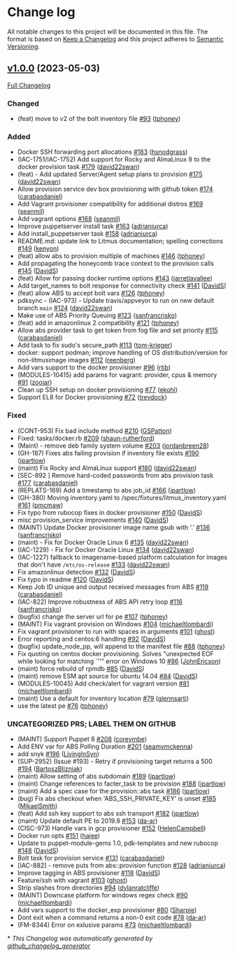 # Change log

All notable changes to this project will be documented in this file. The format is based on [Keep a Changelog](http://keepachangelog.com/en/1.0.0/) and this project adheres to [Semantic Versioning](http://semver.org).

## [v1.0.0](https://github.com/puppetlabs/provision/tree/v1.0.0) (2023-05-03)

[Full Changelog](https://github.com/puppetlabs/provision/compare/254ad83d7bea85d163c3a6399dc86025af733cd3...v1.0.0)

### Changed

- \(feat\) move to v2 of the bolt inventory file [\#93](https://github.com/puppetlabs/provision/pull/93) ([tphoney](https://github.com/tphoney))

### Added

- Docker SSH forwarding port allocations [\#183](https://github.com/puppetlabs/provision/pull/183) ([hsnodgrass](https://github.com/hsnodgrass))
- \(IAC-1751/IAC-1752\) Add support for Rocky and AlmaLinux 8 to the docker provision task [\#179](https://github.com/puppetlabs/provision/pull/179) ([david22swan](https://github.com/david22swan))
- \(feat\) - Add updated Server/Agent setup plans to provision [\#175](https://github.com/puppetlabs/provision/pull/175) ([david22swan](https://github.com/david22swan))
- Allow provision service dev box provisioning with github token [\#174](https://github.com/puppetlabs/provision/pull/174) ([carabasdaniel](https://github.com/carabasdaniel))
- Add Vagrant provisioner compatibility for additional distros [\#169](https://github.com/puppetlabs/provision/pull/169) ([seanmil](https://github.com/seanmil))
- Add vagrant options [\#168](https://github.com/puppetlabs/provision/pull/168) ([seanmil](https://github.com/seanmil))
- Improve puppetserver install task [\#163](https://github.com/puppetlabs/provision/pull/163) ([adrianiurca](https://github.com/adrianiurca))
- Add install\_puppetserver task [\#158](https://github.com/puppetlabs/provision/pull/158) ([adrianiurca](https://github.com/adrianiurca))
- README.md: update link to Litmus documentation; spelling corrections [\#149](https://github.com/puppetlabs/provision/pull/149) ([kenyon](https://github.com/kenyon))
- \(feat\) allow abs to provision multiple of machines [\#146](https://github.com/puppetlabs/provision/pull/146) ([tphoney](https://github.com/tphoney))
- Add propagating the honeycomb trace context to the provision calls [\#145](https://github.com/puppetlabs/provision/pull/145) ([DavidS](https://github.com/DavidS))
- \(feat\) Allow for passing docker runtime options [\#143](https://github.com/puppetlabs/provision/pull/143) ([jarretlavallee](https://github.com/jarretlavallee))
- Add target\_names to bolt response for connectivity check [\#141](https://github.com/puppetlabs/provision/pull/141) ([DavidS](https://github.com/DavidS))
- \(feat\) allow ABS to accept bolt vars [\#126](https://github.com/puppetlabs/provision/pull/126) ([tphoney](https://github.com/tphoney))
- pdksync - \(IAC-973\) - Update travis/appveyor to run on new default branch `main` [\#124](https://github.com/puppetlabs/provision/pull/124) ([david22swan](https://github.com/david22swan))
- Make use of ABS Priority Queuing [\#123](https://github.com/puppetlabs/provision/pull/123) ([sanfrancrisko](https://github.com/sanfrancrisko))
- \(feat\) add in amazonlinux 2 compatibility [\#121](https://github.com/puppetlabs/provision/pull/121) ([tphoney](https://github.com/tphoney))
- Allow abs provider task to get token from fog file and set priority [\#115](https://github.com/puppetlabs/provision/pull/115) ([carabasdaniel](https://github.com/carabasdaniel))
- Add task to fix sudo's secure\_path [\#113](https://github.com/puppetlabs/provision/pull/113) ([tom-krieger](https://github.com/tom-krieger))
- docker: support podman; improve handling of OS distribution/version for non-litmusimage images [\#112](https://github.com/puppetlabs/provision/pull/112) ([reenberg](https://github.com/reenberg))
- Add vars support to the docker provisioner [\#96](https://github.com/puppetlabs/provision/pull/96) ([rtib](https://github.com/rtib))
- \(MODULES-10415\) add params for vagrant: provider, cpus & memory [\#91](https://github.com/puppetlabs/provision/pull/91) ([zoojar](https://github.com/zoojar))
- Clean up SSH setup on docker provisioning [\#77](https://github.com/puppetlabs/provision/pull/77) ([ekohl](https://github.com/ekohl))
- Support EL8 for Docker provisioning [\#72](https://github.com/puppetlabs/provision/pull/72) ([treydock](https://github.com/treydock))

### Fixed

- \(CONT-953\) Fix bad include method [\#210](https://github.com/puppetlabs/provision/pull/210) ([GSPatton](https://github.com/GSPatton))
- Fixed: tasks/docker.rb [\#209](https://github.com/puppetlabs/provision/pull/209) ([shaun-rutherford](https://github.com/shaun-rutherford))
- \(Maint\) - remove deb family system volume [\#203](https://github.com/puppetlabs/provision/pull/203) ([jordanbreen28](https://github.com/jordanbreen28))
- \(GH-187\) Fixes abs failing provision if inventory file exists [\#190](https://github.com/puppetlabs/provision/pull/190) ([jpartlow](https://github.com/jpartlow))
- \(maint\) Fix Rocky and AlmaLinux support [\#180](https://github.com/puppetlabs/provision/pull/180) ([david22swan](https://github.com/david22swan))
- \[SEC-892 \] Remove hard-coded passwords from abs provision task [\#177](https://github.com/puppetlabs/provision/pull/177) ([carabasdaniel](https://github.com/carabasdaniel))
- \(REPLATS-169\) Add a timestamp to abs job\_id [\#166](https://github.com/puppetlabs/provision/pull/166) ([jpartlow](https://github.com/jpartlow))
- \(GH-380\) Moving inventory.yaml to /spec/fixtures/litmus\_inventory.yaml [\#161](https://github.com/puppetlabs/provision/pull/161) ([pmcmaw](https://github.com/pmcmaw))
- Fix typo from rubocop fixes in docker provisioner [\#150](https://github.com/puppetlabs/provision/pull/150) ([DavidS](https://github.com/DavidS))
- misc provision\_service improvements [\#140](https://github.com/puppetlabs/provision/pull/140) ([DavidS](https://github.com/DavidS))
- \(MAINT\) Update Docker provisioner image name gsub with '.' [\#136](https://github.com/puppetlabs/provision/pull/136) ([sanfrancrisko](https://github.com/sanfrancrisko))
- \(maint\) - Fix for Docker Oracle Linux 6 [\#135](https://github.com/puppetlabs/provision/pull/135) ([david22swan](https://github.com/david22swan))
- \(IAC-1229\) - Fix for Docker Oracle Linux [\#134](https://github.com/puppetlabs/provision/pull/134) ([david22swan](https://github.com/david22swan))
- \(IAC-1227\) fallback to imagename-based platform calculation for images that don't have `/etc/os-release` [\#133](https://github.com/puppetlabs/provision/pull/133) ([david22swan](https://github.com/david22swan))
- Fix amazonlinux detection [\#132](https://github.com/puppetlabs/provision/pull/132) ([DavidS](https://github.com/DavidS))
- Fix typo in readme [\#120](https://github.com/puppetlabs/provision/pull/120) ([DavidS](https://github.com/DavidS))
- Keep Job ID unique and output received messages from ABS [\#119](https://github.com/puppetlabs/provision/pull/119) ([carabasdaniel](https://github.com/carabasdaniel))
- \(IAC-822\) Improve robustness of ABS API retry loop [\#116](https://github.com/puppetlabs/provision/pull/116) ([sanfrancrisko](https://github.com/sanfrancrisko))
- \(bugfix\) change the server url for pe [\#107](https://github.com/puppetlabs/provision/pull/107) ([tphoney](https://github.com/tphoney))
- \(MAINT\) Fix vagrant provision on Windows [\#104](https://github.com/puppetlabs/provision/pull/104) ([michaeltlombardi](https://github.com/michaeltlombardi))
- Fix vagrant provisioner to run with spaces in arguments [\#101](https://github.com/puppetlabs/provision/pull/101) ([ghost](https://github.com/ghost))
- Error reporting and centos:6 handling [\#92](https://github.com/puppetlabs/provision/pull/92) ([DavidS](https://github.com/DavidS))
- \(bugfix\) update\_node\_pp, will append to the manifest file [\#88](https://github.com/puppetlabs/provision/pull/88) ([tphoney](https://github.com/tphoney))
- Fix quoting on centos docker provisioning. Solves "unexpected EOF while looking for matching `''" error on Windows 10 [\#86](https://github.com/puppetlabs/provision/pull/86) ([JohnEricson](https://github.com/JohnEricson))
- \(maint\) force rebuild of rpmdb [\#85](https://github.com/puppetlabs/provision/pull/85) ([DavidS](https://github.com/DavidS))
- \(maint\) remove ESM apt source for ubuntu 14.04 [\#84](https://github.com/puppetlabs/provision/pull/84) ([DavidS](https://github.com/DavidS))
- \(MODULES-10045\) Add check/alert for vagrant version [\#81](https://github.com/puppetlabs/provision/pull/81) ([michaeltlombardi](https://github.com/michaeltlombardi))
- \(maint\) Use a default for inventory location [\#79](https://github.com/puppetlabs/provision/pull/79) ([glennsarti](https://github.com/glennsarti))
- use the latest pe [\#76](https://github.com/puppetlabs/provision/pull/76) ([tphoney](https://github.com/tphoney))

### UNCATEGORIZED PRS; LABEL THEM ON GITHUB

- \(MAINT\) Support Puppet 8 [\#208](https://github.com/puppetlabs/provision/pull/208) ([coreymbe](https://github.com/coreymbe))
- Add ENV var for ABS Polling Duration [\#201](https://github.com/puppetlabs/provision/pull/201) ([seamymckenna](https://github.com/seamymckenna))
- add snyk [\#196](https://github.com/puppetlabs/provision/pull/196) ([LivingInSyn](https://github.com/LivingInSyn))
- \(SUP-2952\) \(Issue \#193\) - Retry if provisioning target returns a 500  [\#194](https://github.com/puppetlabs/provision/pull/194) ([BartoszBlizniak](https://github.com/BartoszBlizniak))
- \(maint\) Allow setting of abs subdomain [\#189](https://github.com/puppetlabs/provision/pull/189) ([jpartlow](https://github.com/jpartlow))
- \(maint\) Change references to facter\_task to be provision [\#188](https://github.com/puppetlabs/provision/pull/188) ([jpartlow](https://github.com/jpartlow))
- \(maint\) Add a spec case for the provision::abs task [\#186](https://github.com/puppetlabs/provision/pull/186) ([jpartlow](https://github.com/jpartlow))
- \(bug\) Fix abs checkout when 'ABS\_SSH\_PRIVATE\_KEY' is unset [\#185](https://github.com/puppetlabs/provision/pull/185) ([MikaelSmith](https://github.com/MikaelSmith))
- \(feat\) Add ssh key support to abs ssh transport [\#182](https://github.com/puppetlabs/provision/pull/182) ([jpartlow](https://github.com/jpartlow))
- \(maint\) Update default PE to 2019.8 [\#153](https://github.com/puppetlabs/provision/pull/153) ([da-ar](https://github.com/da-ar))
- \(CISC-973\) Handle vars in gcp provisioner [\#152](https://github.com/puppetlabs/provision/pull/152) ([HelenCampbell](https://github.com/HelenCampbell))
- Docker run opts [\#151](https://github.com/puppetlabs/provision/pull/151) ([hajee](https://github.com/hajee))
- Update to puppet-module-gems 1.0, pdk-templates and new rubocop [\#148](https://github.com/puppetlabs/provision/pull/148) ([DavidS](https://github.com/DavidS))
- Bolt task for provision service [\#131](https://github.com/puppetlabs/provision/pull/131) ([carabasdaniel](https://github.com/carabasdaniel))
- \[IAC-882\] - remove puts from abs::provision function [\#128](https://github.com/puppetlabs/provision/pull/128) ([adrianiurca](https://github.com/adrianiurca))
- Improve tagging in ABS provisioner [\#118](https://github.com/puppetlabs/provision/pull/118) ([DavidS](https://github.com/DavidS))
- Feature/ssh with vagrant [\#103](https://github.com/puppetlabs/provision/pull/103) ([ghost](https://github.com/ghost))
- Strip slashes from directories [\#94](https://github.com/puppetlabs/provision/pull/94) ([dylanratcliffe](https://github.com/dylanratcliffe))
- \(MAINT\) Downcase platform for windows regex check [\#90](https://github.com/puppetlabs/provision/pull/90) ([michaeltlombardi](https://github.com/michaeltlombardi))
- Add vars support to the docker\_exp provisioner [\#80](https://github.com/puppetlabs/provision/pull/80) ([Sharpie](https://github.com/Sharpie))
- Dont exit when a command returns a non-0 exit code [\#78](https://github.com/puppetlabs/provision/pull/78) ([da-ar](https://github.com/da-ar))
- \(FM-8344\) Error on exlusive params [\#73](https://github.com/puppetlabs/provision/pull/73) ([michaeltlombardi](https://github.com/michaeltlombardi))



\* *This Changelog was automatically generated by [github_changelog_generator](https://github.com/github-changelog-generator/github-changelog-generator)*

